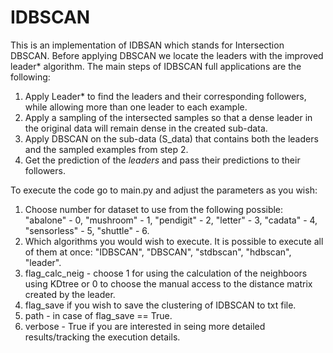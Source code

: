 # IDBSCAN
This is an implementation of IDBSAN which stands for Intersection DBSCAN. Before applying DBSCAN we locate the leaders with the improved leader* algorithm. 
The main steps of IDBSCAN full applications are the following:
1. Apply Leader* to find the leaders and their corresponding followers, while allowing more than one leader to each example.
2. Apply a sampling of the intersected samples so that a dense leader in the original data will remain dense in the created sub-data. 
3. Apply DBSCAN on the sub-data (S_data) that contains both the leaders and the sampled examples from step 2. 
4. Get the prediction of the *leaders* and pass their predictions to their followers.  


To execute the code go to main.py and adjust the parameters as you wish:
1. Choose number for dataset to use from the following possible: "abalone" - 0, "mushroom" - 1, "pendigit" - 2, "letter" - 3, "cadata" - 4, "sensorless" - 5, "shuttle" - 6.
2. Which algorithms you would wish to execute. It is possible to execute all of them at once: "IDBSCAN", "DBSCAN", "stdbscan", "hdbscan", "leader". 
3. flag_calc_neig - choose 1 for using the calculation of the neighboors using KDtree or 0 to choose the manual access to the distance matrix created by the leader.
4. flag_save if you wish to save the clustering of IDBSCAN to txt file.
5. path - in case of flag_save == True.
6. verbose - True if you are interested in seing more detailed results/tracking the execution details.
